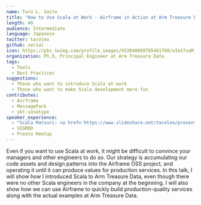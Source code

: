 ```yaml
---
name: Taro L. Saito
title: "How to Use Scala at Work - Airframe in Action at Arm Treasure Data"
length: 40
audience: Intermediate
language: Japanese
twitter: taroleo
github: xerial
icon: https://pbs.twimg.com/profile_images/652040869705461760/eIm1fxaM_400x400.jpg
organization: Ph.D, Principal Engineer at Arm Treasure Data
tags:
  - Tools
  - Best Practices
suggestions:
  - Those who want to introduce Scala at work
  - Those who want to make Scala development more fun
contributes:
  - Airframe
  - MessagePack
  - sbt-sonatype
speaker_experience:
  - "Scala Matsuri: <a href='https://www.slideshare.net/taroleo/presentations'>https://www.slideshare.net/taroleo/presentations</a>"
  - SIGMOD
  - Presto Meetup
---
```

Even if you want to use Scala at work, it might be difficult to convince your managers and other engineers to do so. Our strategy is accumulating our code assets and design patterns into the Airframe OSS project, and operating it until it can produce values for production services. In this talk, I will show how I introduced Scala to Arm Treasure Data, even though there were no other Scala engineers in the company at the beginning. I will also show how we can use Airframe to quickly build production-quality services along with the actual examples at Arm Treasure Data.
